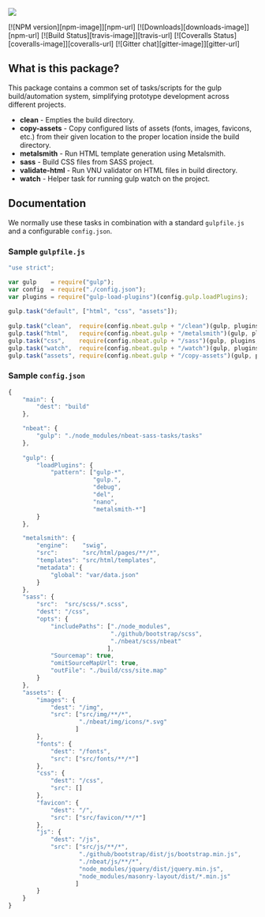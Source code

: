 <p>
  <a href="http://www.northernbeat.no/">
    <img src="http://www.northernbeat.no/wp-content/themes/NorthernBeat3/img/logo.svg">
  </a>
</p>

[![NPM version][npm-image]][npm-url] [![Downloads][downloads-image]][npm-url] [![Build Status][travis-image]][travis-url] [![Coveralls Status][coveralls-image]][coveralls-url] [![Gitter chat][gitter-image]][gitter-url]

## What is this package?

This package contains a common set of tasks/scripts for the gulp
build/automation system, simplifying prototype development across
different projects.

- **clean** - Empties the build directory.
- **copy-assets** - Copy configured lists of assets (fonts, images, favicons, etc.) from their given location to the proper location inside the build directory.
- **metalsmith** - Run HTML template generation using Metalsmith.
- **sass** - Build CSS files from SASS project.
- **validate-html** - Run VNU validator on HTML files in build directory.
- **watch** - Helper task for running gulp watch on the project.

## Documentation

We normally use these tasks in combination with a standard
`gulpfile.js` and a configurable `config.json`.

### Sample `gulpfile.js`
```js
"use strict";

var gulp    = require("gulp");
var config  = require("./config.json");
var plugins = require("gulp-load-plugins")(config.gulp.loadPlugins);
    
gulp.task("default", ["html", "css", "assets"]);
    
gulp.task("clean",  require(config.nbeat.gulp + "/clean")(gulp, plugins, config));
gulp.task("html",   require(config.nbeat.gulp + "/metalsmith")(gulp, plugins, config));
gulp.task("css",    require(config.nbeat.gulp + "/sass")(gulp, plugins, config));
gulp.task("watch",  require(config.nbeat.gulp + "/watch")(gulp, plugins, config));
gulp.task("assets", require(config.nbeat.gulp + "/copy-assets")(gulp, plugins, config));
```

### Sample `config.json` ###

```js
{
    "main": {
        "dest": "build"
    },

    "nbeat": {
        "gulp": "./node_modules/nbeat-sass-tasks/tasks"
    },
    
    "gulp": {
        "loadPlugins": {
            "pattern": ["gulp-*",
                        "gulp.",
                        "debug",
                        "del",
                        "nano",
                        "metalsmith-*"]
        }
    },

    "metalsmith": {
        "engine":    "swig",
        "src":       "src/html/pages/**/*",
        "templates": "src/html/templates",
        "metadata": {
            "global": "var/data.json"
        }
    },
    "sass": {
        "src":  "src/scss/*.scss",
        "dest": "/css",
        "opts": {
            "includePaths": ["./node_modules",
                             "./github/bootstrap/scss",
                             "./nbeat/scss/nbeat"
                            ],
            "Sourcemap": true,
            "omitSourceMapUrl": true,
            "outFile": "./build/css/site.map"
        }
    },
    "assets": {
        "images": {
            "dest": "/img",
            "src": ["src/img/**/*",
                    "./nbeat/img/icons/*.svg"
                   ]
        },
        "fonts": {
            "dest": "/fonts",
            "src": ["src/fonts/**/*"]
        },
        "css": {
            "dest": "/css",
            "src": []
        },
        "favicon": {
            "dest": "/",
            "src": ["src/favicon/**/*"]
        },
        "js": {
            "dest": "/js",
            "src": ["src/js/**/*",
                    "./github/bootstrap/dist/js/bootstrap.min.js",
                    "./nbeat/js/**/*",
                    "node_modules/jquery/dist/jquery.min.js",
                    "node_modules/masonry-layout/dist/*.min.js"
                   ]
        }
    }
}
```
